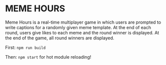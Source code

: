 # MEME HOURS

Meme Hours is a real-time multiplayer game in which users are prompted to write captions for a randomly given meme template. At the end of each round, users give likes to each meme and the round winner is displayed. At the end of the game, all round winners are displayed.


First:
`npm run build`

Then:
`npm start` for hot module reloading!
